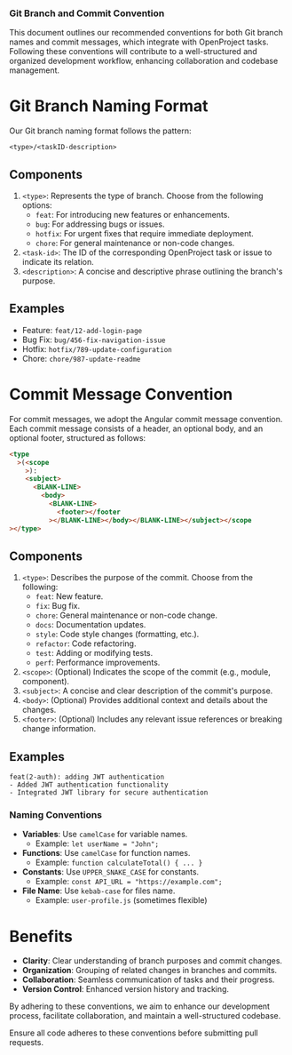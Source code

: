 ### Git Branch and Commit Convention

This document outlines our recommended conventions for both Git branch names and commit messages, which integrate with OpenProject tasks. Following these conventions will contribute to a well-structured and organized development workflow, enhancing collaboration and codebase management.

# Git Branch Naming Format

Our Git branch naming format follows the pattern:

`<type>/<taskID-description>`

## Components

1. `<type>`: Represents the type of branch. Choose from the following options:
   - `feat`: For introducing new features or enhancements.
   - `bug`: For addressing bugs or issues.
   - `hotfix`: For urgent fixes that require immediate deployment.
   - `chore`: For general maintenance or non-code changes.
2. `<task-id>`: The ID of the corresponding OpenProject task or issue to indicate its relation.
3. `<description>`: A concise and descriptive phrase outlining the branch's purpose.

## Examples

- Feature: `feat/12-add-login-page`
- Bug Fix: `bug/456-fix-navigation-issue`
- Hotfix: `hotfix/789-update-configuration`
- Chore: `chore/987-update-readme`

# Commit Message Convention

For commit messages, we adopt the Angular commit message convention. Each commit message consists of a header, an optional body, and an optional footer, structured as follows:

```html
<type
  >(<scope
    >):
    <subject>
      <BLANK-LINE>
        <body>
          <BLANK-LINE>
            <footer></footer
          ></BLANK-LINE></body></BLANK-LINE></subject></scope
></type>
```

## Components

1. `<type>`: Describes the purpose of the commit. Choose from the following:
   - `feat`: New feature.
   - `fix`: Bug fix.
   - `chore`: General maintenance or non-code change.
   - `docs`: Documentation updates.
   - `style`: Code style changes (formatting, etc.).
   - `refactor`: Code refactoring.
   - `test`: Adding or modifying tests.
   - `perf`: Performance improvements.
2. `<scope>`: (Optional) Indicates the scope of the commit (e.g., module, component).
3. `<subject>`: A concise and clear description of the commit's purpose.
4. `<body>`: (Optional) Provides additional context and details about the changes.
5. `<footer>`: (Optional) Includes any relevant issue references or breaking change information.

## Examples

```
feat(2-auth): adding JWT authentication
- Added JWT authentication functionality
- Integrated JWT library for secure authentication
```

### Naming Conventions

- **Variables**: Use `camelCase` for variable names.
  - Example: `let userName = "John";`
- **Functions**: Use `camelCase` for function names.
  - Example: `function calculateTotal() { ... }`
- **Constants**: Use `UPPER_SNAKE_CASE` for constants.
  - Example: `const API_URL = "https://example.com";`
- **File Name**: Use `kebab-case` for files name.
  - Example: `user-profile.js` (sometimes flexible)

# Benefits

- **Clarity**: Clear understanding of branch purposes and commit changes.
- **Organization**: Grouping of related changes in branches and commits.
- **Collaboration**: Seamless communication of tasks and their progress.
- **Version Control**: Enhanced version history and tracking.

By adhering to these conventions, we aim to enhance our development process, facilitate collaboration, and maintain a well-structured codebase.

Ensure all code adheres to these conventions before submitting pull requests.
